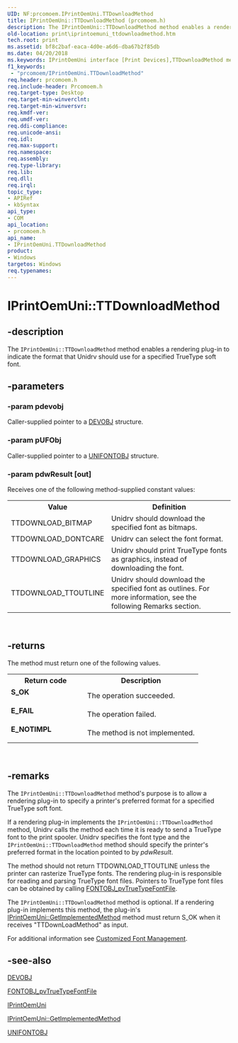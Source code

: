 ```yaml
---
UID: NF:prcomoem.IPrintOemUni.TTDownloadMethod
title: IPrintOemUni::TTDownloadMethod (prcomoem.h)
description: The IPrintOemUni::TTDownloadMethod method enables a rendering plug-in to indicate the format that Unidrv should use for a specified TrueType soft font.
old-location: print\iprintoemuni_ttdownloadmethod.htm
tech.root: print
ms.assetid: bf8c2baf-eaca-4d0e-a6d6-dba67b2f85db
ms.date: 04/20/2018
ms.keywords: IPrintOemUni interface [Print Devices],TTDownloadMethod method, IPrintOemUni.TTDownloadMethod, IPrintOemUni::TTDownloadMethod, TTDownloadMethod, TTDownloadMethod method [Print Devices], TTDownloadMethod method [Print Devices],IPrintOemUni interface, prcomoem/IPrintOemUni::TTDownloadMethod, print.iprintoemuni_ttdownloadmethod, print_unidrv-pscript_rendering_8a4dc2b9-3318-492d-8585-9fb5e6d8fd9d.xml
f1_keywords:
 - "prcomoem/IPrintOemUni.TTDownloadMethod"
req.header: prcomoem.h
req.include-header: Prcomoem.h
req.target-type: Desktop
req.target-min-winverclnt: 
req.target-min-winversvr: 
req.kmdf-ver: 
req.umdf-ver: 
req.ddi-compliance: 
req.unicode-ansi: 
req.idl: 
req.max-support: 
req.namespace: 
req.assembly: 
req.type-library: 
req.lib: 
req.dll: 
req.irql: 
topic_type:
- APIRef
- kbSyntax
api_type:
- COM
api_location:
- prcomoem.h
api_name:
- IPrintOemUni.TTDownloadMethod
product:
- Windows
targetos: Windows
req.typenames: 
---
```


# IPrintOemUni::TTDownloadMethod


## -description


The <code>IPrintOemUni::TTDownloadMethod</code> method enables a rendering plug-in to indicate the format that Unidrv should use for a specified TrueType soft font.


## -parameters




### -param pdevobj

Caller-supplied pointer to a <a href="https://docs.microsoft.com/windows-hardware/drivers/ddi/printoem/ns-printoem-_devobj">DEVOBJ</a> structure.


### -param pUFObj

Caller-supplied pointer to a <a href="https://docs.microsoft.com/windows-hardware/drivers/ddi/printoem/ns-printoem-_unifontobj">UNIFONTOBJ</a> structure.


### -param pdwResult [out]

Receives one of the following method-supplied constant values:

<table>
<tr>
<th>Value</th>
<th>Definition</th>
</tr>
<tr>
<td>
TTDOWNLOAD_BITMAP

</td>
<td>
Unidrv should download the specified font as bitmaps.

</td>
</tr>
<tr>
<td>
TTDOWNLOAD_DONTCARE

</td>
<td>
Unidrv can select the font format.

</td>
</tr>
<tr>
<td>
TTDOWNLOAD_GRAPHICS

</td>
<td>
Unidrv should print TrueType fonts as graphics, instead of downloading the font.

</td>
</tr>
<tr>
<td>
TTDOWNLOAD_TTOUTLINE

</td>
<td>
Unidrv should download the specified font as outlines. For more information, see the following Remarks section.

</td>
</tr>
</table>
 


## -returns



The method must return one of the following values.

<table>
<tr>
<th>Return code</th>
<th>Description</th>
</tr>
<tr>
<td width="40%">
<dl>
<dt><b>S_OK</b></dt>
</dl>
</td>
<td width="60%">
The operation succeeded.

</td>
</tr>
<tr>
<td width="40%">
<dl>
<dt><b>E_FAIL</b></dt>
</dl>
</td>
<td width="60%">
The operation failed.

</td>
</tr>
<tr>
<td width="40%">
<dl>
<dt><b>E_NOTIMPL</b></dt>
</dl>
</td>
<td width="60%">
The method is not implemented.

</td>
</tr>
</table>
 




## -remarks



The <code>IPrintOemUni::TTDownloadMethod</code> method's purpose is to allow a rendering plug-in to specify a printer's preferred format for a specified TrueType soft font.

If a rendering plug-in implements the <code>IPrintOemUni::TTDownloadMethod</code> method, Unidrv calls the method each time it is ready to send a TrueType font to the print spooler. Unidrv specifies the font type and the <code>IPrintOemUni::TTDownloadMethod</code> method should specify the printer's preferred format in the location pointed to by <i>pdwResult</i>.

The method should not return TTDOWNLOAD_TTOUTLINE unless the printer can rasterize TrueType fonts. The rendering plug-in is responsible for reading and parsing TrueType font files. Pointers to TrueType font files can be obtained by calling <a href="https://docs.microsoft.com/windows/desktop/api/winddi/nf-winddi-fontobj_pvtruetypefontfile">FONTOBJ_pvTrueTypeFontFile</a>.

The <code>IPrintOemUni::TTDownloadMethod</code> method is optional. If a rendering plug-in implements this method, the plug-in's <a href="https://docs.microsoft.com/windows-hardware/drivers/ddi/prcomoem/nf-prcomoem-iprintoemuni-getimplementedmethod">IPrintOemUni::GetImplementedMethod</a> method must return S_OK when it receives "TTDownLoadMethod" as input.

For additional information see <a href="https://docs.microsoft.com/windows-hardware/drivers/print/customized-font-management">Customized Font Management</a>.




## -see-also




<a href="https://docs.microsoft.com/windows-hardware/drivers/ddi/printoem/ns-printoem-_devobj">DEVOBJ</a>



<a href="https://docs.microsoft.com/windows/desktop/api/winddi/nf-winddi-fontobj_pvtruetypefontfile">FONTOBJ_pvTrueTypeFontFile</a>



<a href="https://docs.microsoft.com/windows-hardware/drivers/ddi/prcomoem/nn-prcomoem-iprintoemuni">IPrintOemUni</a>



<a href="https://docs.microsoft.com/windows-hardware/drivers/ddi/prcomoem/nf-prcomoem-iprintoemuni-getimplementedmethod">IPrintOemUni::GetImplementedMethod</a>



<a href="https://docs.microsoft.com/windows-hardware/drivers/ddi/printoem/ns-printoem-_unifontobj">UNIFONTOBJ</a>
 

 

